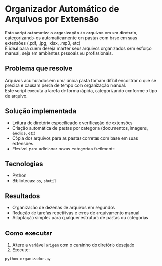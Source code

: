 # Organizador Automático de Arquivos por Extensão

Este script automatiza a organização de arquivos em um diretório, categorizando-os automaticamente em pastas com base em suas extensões (.pdf, .jpg, .xlsx, .mp3, etc).  
É ideal para quem deseja manter seus arquivos organizados sem esforço manual, seja em ambientes pessoais ou profissionais.

## Problema que resolve
Arquivos acumulados em uma única pasta tornam difícil encontrar o que se precisa e causam perda de tempo com organização manual.  
Este script executa a tarefa de forma rápida, categorizando conforme o tipo de arquivo.

## Solução implementada
- Leitura do diretório especificado e verificação de extensões
- Criação automática de pastas por categoria (documentos, imagens, áudios, etc)
- Cópia dos arquivos para as pastas corretas com base em suas extensões
- Flexível para adicionar novas categorias facilmente


## Tecnologias
- Python
- Bibliotecas: `os`, `shutil`

## Resultados
- Organização de dezenas de arquivos em segundos
- Redução de tarefas repetitivas e erros de arquivamento manual
- Adaptação simples para qualquer estrutura de pastas ou categorias

## Como executar
1. Altere a variável `origem` com o caminho do diretório desejado
2. Execute:
```bash
python organizador.py

